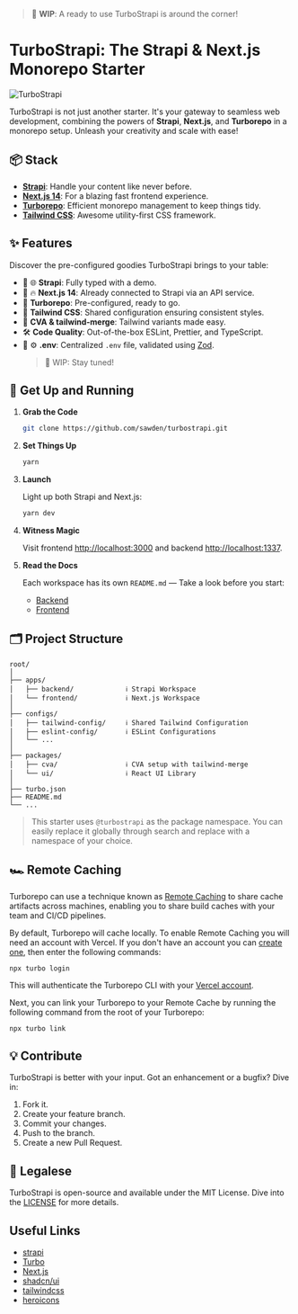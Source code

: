 > :construction: **WIP**: A ready to use TurboStrapi is around the corner!

# TurboStrapi: The Strapi & Next.js Monorepo Starter

![TurboStrapi](https://github-production-user-asset-6210df.s3.amazonaws.com/36924392/277128068-6fc3f7df-0e57-45be-bf3c-90b2c0f6e646.gif)

TurboStrapi is not just another starter. It's your gateway to seamless web development, combining the powers of **Strapi**, **Next.js**, and **Turborepo** in a monorepo setup. Unleash your creativity and scale with ease!

## 📦 Stack

- **[Strapi](https://strapi.io/)**: Handle your content like never before.
- **[Next.js 14](https://nextjs.org/)**: For a blazing fast frontend experience.
- **[Turborepo](https://turbo.build/repo)**: Efficient monorepo management to keep things tidy.
- **[Tailwind CSS](https://tailwindcss.com/)**: Awesome utility-first CSS framework.

## ✨ Features

Discover the pre-configured goodies TurboStrapi brings to your table:

- 🚧 🌐 **Strapi**: Fully typed with a demo.
- 🚧 🔥 **Next.js 14**: Already connected to Strapi via an API service.
- 💼 **Turborepo**: Pre-configured, ready to go.
- 🎨 **Tailwind CSS**: Shared configuration ensuring consistent styles.
- 🎡 **CVA & tailwind-merge**: Tailwind variants made easy.
- 🛠️ **Code Quality**: Out-of-the-box ESLint, Prettier, and TypeScript.
- 🚧 ⚙️ **.env**: Centralized `.env` file, validated using [Zod](https://zod.dev/).
  > 🚧 WIP: Stay tuned!

## 🚀 Get Up and Running

1. **Grab the Code**

   ```bash
   git clone https://github.com/sawden/turbostrapi.git
   ```

2. **Set Things Up**

   ```bash
   yarn
   ```

3. **Launch**

   Light up both Strapi and Next.js:

   ```bash
   yarn dev
   ```

4. **Witness Magic**

   Visit frontend [http://localhost:3000](http://localhost:3000) and backend [http://localhost:1337](http://localhost:1337).

5. **Read the Docs**

   Each workspace has its own `README.md` — Take a look before you start:

   - [Backend](apps/backend/README.md)
   - [Frontend](apps/frontend/README.md)

## 🗂️ Project Structure

```
root/
│
├── apps/
│   ├── backend/             ℹ️ Strapi Workspace
│   └── frontend/            ℹ️ Next.js Workspace
│
├── configs/
│   ├── tailwind-config/     ℹ️ Shared Tailwind Configuration
│   ├── eslint-config/       ℹ️ ESLint Configurations
│   └── ...
│
├── packages/
│   ├── cva/                 ℹ️ CVA setup with tailwind-merge
│   └── ui/                  ℹ️ React UI Library
│
├── turbo.json
├── README.md
└── ...
```

> This starter uses `@turbostrapi` as the package namespace. You can easily replace it globally through search and replace with a namespace of your choice.

## 🏎️ Remote Caching

Turborepo can use a technique known as [Remote Caching](https://turbo.build/repo/docs/core-concepts/remote-caching) to share cache artifacts across machines, enabling you to share build caches with your team and CI/CD pipelines.

By default, Turborepo will cache locally. To enable Remote Caching you will need an account with Vercel. If you don't have an account you can [create one](https://vercel.com/signup), then enter the following commands:

```
npx turbo login
```

This will authenticate the Turborepo CLI with your [Vercel account](https://vercel.com/docs/concepts/personal-accounts/overview).

Next, you can link your Turborepo to your Remote Cache by running the following command from the root of your Turborepo:

```
npx turbo link
```

## 💡 Contribute

TurboStrapi is better with your input. Got an enhancement or a bugfix? Dive in:

1. Fork it.
2. Create your feature branch.
3. Commit your changes.
4. Push to the branch.
5. Create a new Pull Request.

## 📄 Legalese

TurboStrapi is open-source and available under the MIT License. Dive into the [LICENSE](./LICENSE) for more details.

## Useful Links

- [strapi](https://github.com/strapi/strapi)
- [Turbo](https://github.com/vercel/turbo)
- [Next.js](https://github.com/vercel/next.js)
- [shadcn/ui](https://github.com/shadcn-ui/ui)
- [tailwindcss](https://github.com/tailwindlabs/tailwindcss)
- [heroicons](https://github.com/tailwindlabs/heroicons)
